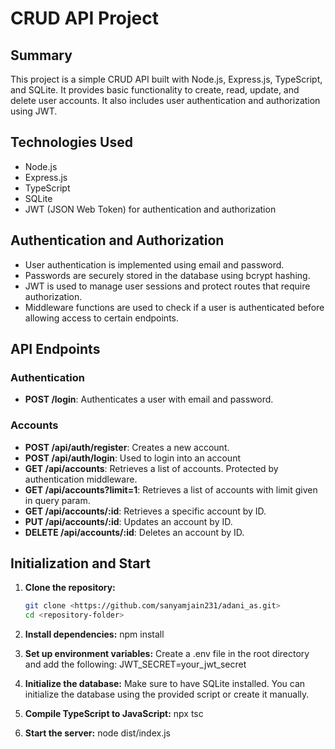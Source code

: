 # CRUD API Project

## Summary

This project is a simple CRUD API built with Node.js, Express.js, TypeScript, and SQLite. It provides basic functionality to create, read, update, and delete user accounts. It also includes user authentication and authorization using JWT.

## Technologies Used

- Node.js
- Express.js
- TypeScript
- SQLite
- JWT (JSON Web Token) for authentication and authorization

## Authentication and Authorization

- User authentication is implemented using email and password.
- Passwords are securely stored in the database using bcrypt hashing.
- JWT is used to manage user sessions and protect routes that require authorization.
- Middleware functions are used to check if a user is authenticated before allowing access to certain endpoints.

## API Endpoints

### Authentication

- **POST /login**: Authenticates a user with email and password.

### Accounts

- **POST /api/auth/register**: Creates a new account.
- **POST /api/auth/login**: Used to login into an account
- **GET /api/accounts**: Retrieves a list of accounts. Protected by authentication middleware.
- **GET /api/accounts?limit=1**: Retrieves a list of accounts with limit given in query param.
- **GET /api/accounts/:id**: Retrieves a specific account by ID.
- **PUT /api/accounts/:id**: Updates an account by ID.
- **DELETE /api/accounts/:id**: Deletes an account by ID.

## Initialization and Start

1. **Clone the repository:**

   ```bash
   git clone <https://github.com/sanyamjain231/adani_as.git>
   cd <repository-folder>

   ```

2. **Install dependencies:**
   npm install

3. **Set up environment variables:**
   Create a .env file in the root directory and add the following:
   JWT_SECRET=your_jwt_secret

4. **Initialize the database:**
   Make sure to have SQLite installed. You can initialize the database using the provided script or create it manually.

5. **Compile TypeScript to JavaScript:**
   npx tsc

6. **Start the server:**
   node dist/index.js

